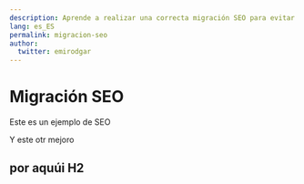 ```yaml
---
description: Aprende a realizar una correcta migración SEO para evitar perder tráfico y posicionamiento.
lang: es_ES
permalink: migracion-seo
author:
  twitter: emirodgar
---
```


# Migración SEO

<section class="resume-section p-3 p-lg-5 d-flex flex-column" id="experience">

Este es un ejemplo de SEO

Y este otr mejoro

## por aquúi H2

</section>
